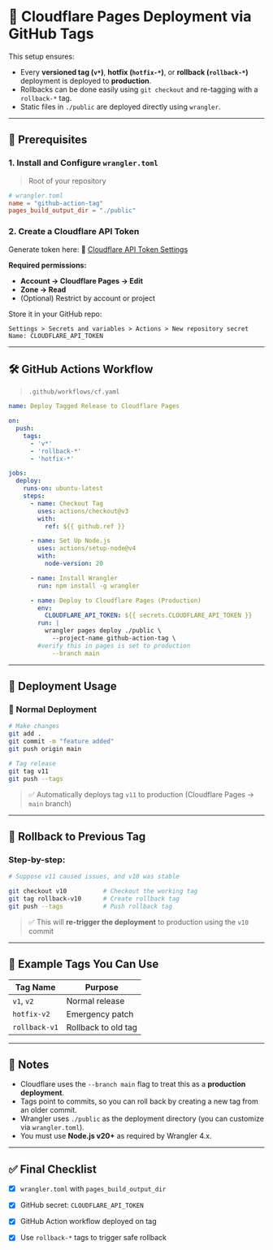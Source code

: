 # 🚀 Cloudflare Pages Deployment via GitHub Tags

This setup ensures:

* Every **versioned tag (`v*`)**, **hotfix (`hotfix-*`)**, or **rollback (`rollback-*`)** deployment is deployed to **production**.
* Rollbacks can be done easily using `git checkout` and re-tagging with a `rollback-*` tag.
* Static files in `./public` are deployed directly using `wrangler`.

---

## 🔧 Prerequisites

### 1. Install and Configure `wrangler.toml`

> Root of your repository

```toml
# wrangler.toml
name = "github-action-tag"
pages_build_output_dir = "./public"
```

### 2. Create a Cloudflare API Token

Generate token here:
🔗 [Cloudflare API Token Settings](https://dash.cloudflare.com/profile/api-tokens)

**Required permissions:**

* **Account → Cloudflare Pages → Edit**
* **Zone → Read**
* (Optional) Restrict by account or project

Store it in your GitHub repo:

```
Settings > Secrets and variables > Actions > New repository secret
Name: CLOUDFLARE_API_TOKEN
```

---

## 🛠️ GitHub Actions Workflow

> `.github/workflows/cf.yaml`


```yaml
name: Deploy Tagged Release to Cloudflare Pages

on:
  push:
    tags:
      - 'v*'
      - 'rollback-*'
      - 'hotfix-*'

jobs:
  deploy:
    runs-on: ubuntu-latest
    steps:
      - name: Checkout Tag
        uses: actions/checkout@v3
        with:
          ref: ${{ github.ref }}

      - name: Set Up Node.js
        uses: actions/setup-node@v4
        with:
          node-version: 20

      - name: Install Wrangler
        run: npm install -g wrangler

      - name: Deploy to Cloudflare Pages (Production)
        env:
          CLOUDFLARE_API_TOKEN: ${{ secrets.CLOUDFLARE_API_TOKEN }}
        run: |
          wrangler pages deploy ./public \
            --project-name github-action-tag \
        #verify this in pages is set to production
            --branch main 

```

---

## 🚀 Deployment Usage

### 🔄 Normal Deployment

```bash
# Make changes
git add .
git commit -m "feature added"
git push origin main

# Tag release
git tag v11
git push --tags
```

> ✅ Automatically deploys tag `v11` to production (Cloudflare Pages → `main` branch)

---

## 🧯 Rollback to Previous Tag

### Step-by-step:

```bash
# Suppose v11 caused issues, and v10 was stable

git checkout v10          # Checkout the working tag
git tag rollback-v10      # Create rollback tag
git push --tags           # Push rollback tag
```

> ✅ This will **re-trigger the deployment** to production using the `v10` commit

---

## 🧪 Example Tags You Can Use

| Tag Name      | Purpose             |
| ------------- | ------------------- |
| `v1`, `v2`    | Normal release      |
| `hotfix-v2`   | Emergency patch     |
| `rollback-v1` | Rollback to old tag |

---

## 📝 Notes

* Cloudflare uses the `--branch main` flag to treat this as a **production deployment**.
* Tags point to commits, so you can roll back by creating a new tag from an older commit.
* Wrangler uses `./public` as the deployment directory (you can customize via `wrangler.toml`).
* You must use **Node.js v20+** as required by Wrangler 4.x.

---

## ✅ Final Checklist

* [x] `wrangler.toml` with `pages_build_output_dir`
* [x] GitHub secret: `CLOUDFLARE_API_TOKEN`
* [x] GitHub Action workflow deployed on tag
* [x] Use `rollback-*` tags to trigger safe rollback

